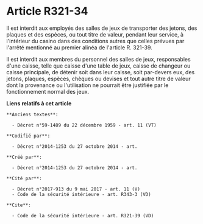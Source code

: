 # Article R321-34

Il est interdit aux employés des salles de jeux de transporter des jetons, des plaques et des espèces, ou tout titre de
valeur, pendant leur service, à l'intérieur du casino dans des conditions autres que celles prévues par l'arrêté mentionné au
premier alinéa de l'article R. 321-39. 

Il est interdit aux membres du personnel des salles de jeux, responsables d'une caisse, telle que caisse d'une table de jeux,
caisse de changeur ou caisse principale, de détenir soit dans leur caisse, soit par-devers eux, des jetons, plaques, espèces,
chèques ou devises et tout autre titre de valeur dont la provenance ou l'utilisation ne pourrait être justifiée par le
fonctionnement normal des jeux.

**Liens relatifs à cet article**

	**Anciens textes**:

	  - Décret n°59-1489 du 22 décembre 1959 - art. 11 (VT)

	**Codifié par**:

	  - Décret n°2014-1253 du 27 octobre 2014 - art.

	**Créé par**:

	  - Décret n°2014-1253 du 27 octobre 2014 - art.

	**Cité par**:

	  - Décret n°2017-913 du 9 mai 2017 - art. 11 (V)
	  - Code de la sécurité intérieure - art. R343-3 (VD)

	**Cite**:

	  - Code de la sécurité intérieure - art. R321-39 (VD)
